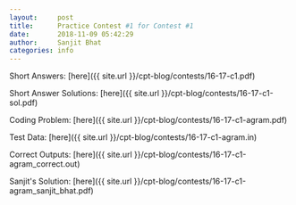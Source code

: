 ```yaml
---
layout:     post
title:      Practice Contest #1 for Contest #1
date:       2018-11-09 05:42:29
author:     Sanjit Bhat
categories: info
---
```


Short Answers: [here]({{ site.url }}/cpt-blog/contests/16-17-c1.pdf)

Short Answer Solutions: [here]({{ site.url }}/cpt-blog/contests/16-17-c1-sol.pdf)

Coding Problem: [here]({{ site.url }}/cpt-blog/contests/16-17-c1-agram.pdf)

Test Data: [here]({{ site.url }}/cpt-blog/contests/16-17-c1-agram.in)

Correct Outputs: [here]({{ site.url }}/cpt-blog/contests/16-17-c1-agram_correct.out)

Sanjit's Solution: [here]({{ site.url }}/cpt-blog/contests/16-17-c1-agram_sanjit_bhat.pdf)
